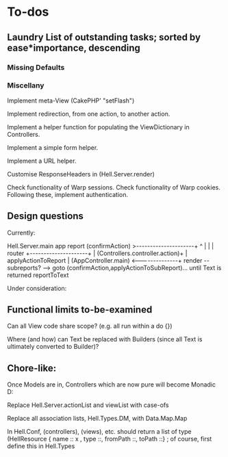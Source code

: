 # To-dos

## Laundry List of outstanding tasks; sorted by ease*importance, descending

### Missing Defaults

### Miscellany

Implement meta-View (CakePHP' "setFlash")

Implement redirection, from one action, to another action.

Implement a helper function for populating the ViewDictionary in Controllers.

Implement a simple form helper.

Implement a URL helper.

Customise ResponseHeaders in (Hell.Server.render)

Check functionality of Warp sessions. Check functionality of Warp cookies.
Following these, implement authentication.

## Design questions  

Currently:

  Hell.Server.main
    app
      report
        (confirmAction) >---------------------+
                     ^                        |
                     |                        |
          router     +---------------------+  |
            (Controllers.controller.action)+  |
        applyActionToReport                   |
          (AppController.main) <--------------+
      render -- subreports? --> goto (confirmAction,applyActionToSubReport)...
                                  until Text is returned
        reportToText

Under consideration:

## Functional limits to-be-examined

Can all View code share scope? (e.g. all run within a do {})

Where (and how) can Text be replaced with Builders (since all Text is
ultimately converted to Builder)?

## Chore-like:

Once Models are in, Controllers which are now pure will become Monadic D:

Replace Hell.Server.actionList and viewList with case-ofs

Replace all association lists, Hell.Types.DM, with Data.Map.Map

In Hell.Conf, (controllers), (views), etc. should return a list of type
(HellResource { name :: x ,  type ::, fromPath ::, toPath ::} ; of course,
first define this in Hell.Types
